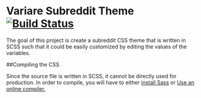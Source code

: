 # Variare Subreddit Theme [![Build Status](https://travis-ci.org/alphachung/variare.svg)](https://travis-ci.org/alphachung/variare)

The goal of this project is create a subreddit CSS theme that is written in SCSS such that it could be easily customized by editing the values of the variables.

##Compiling the CSS

Since the source file is written in SCSS, it cannot be directly used for production. In order to compile, you will have to either [install Sass](http://sass-lang.com/install) or [Use an online compiler. ](http://sassmeister.com/)
